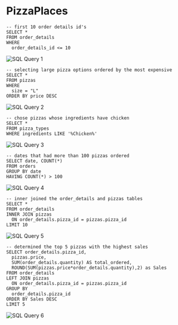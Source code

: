 # PizzaPlaces

```
-- first 10 order details id's
SELECT * 
FROM order_details
WHERE 
  order_details_id <= 10
```
![SQL Query 1](https://user-images.githubusercontent.com/104281046/213899813-8754fbfd-7b70-4017-9140-ad1ab0e14751.png)

```
-- selecting large pizza options ordered by the most expensive
SELECT * 
FROM pizzas
WHERE  
  size = "L"
ORDER BY price DESC 
```
![SQL Query 2](https://user-images.githubusercontent.com/104281046/213899980-7f48b5b8-fd49-4f2c-84d1-15a1abb85e3b.png)
```
-- chose pizzas whose ingredients have chicken
SELECT *
FROM pizza_types
WHERE ingredients LIKE '%Chicken%' 
```
![SQL Query 3](https://user-images.githubusercontent.com/104281046/213900118-ef7cbdb0-11de-40d4-ab16-5c02c2b0d289.png)
```
-- dates that had more than 100 pizzas ordered
SELECT date, COUNT(*)
FROM orders
GROUP BY date
HAVING COUNT(*) > 100
```
![SQL Query 4](https://user-images.githubusercontent.com/104281046/213899922-921399c3-ffa7-4537-bbed-c7dfccceff4b.png)
```
-- inner joined the order_details and pizzas tables
SELECT *
FROM order_details
INNER JOIN pizzas
  ON order_details.pizza_id = pizzas.pizza_id
LIMIT 10
```
![SQL Query 5](https://user-images.githubusercontent.com/104281046/213899927-eb941789-485e-4bef-a472-df23c5a80b61.png)
```
-- determined the top 5 pizzas with the highest sales
SELECT order_details.pizza_id, 
  pizzas.price, 
  SUM(order_details.quantity) AS total_ordered, 
  ROUND(SUM(pizzas.price*order_details.quantity),2) as Sales
FROM order_details
LEFT JOIN pizzas
  ON order_details.pizza_id = pizzas.pizza_id 
GROUP BY 
  order_details.pizza_id
ORDER BY Sales DESC
LIMIT 5
```




![SQL Query 6](https://user-images.githubusercontent.com/104281046/213899929-783ab1f4-b8ad-4bef-9e3f-c43279e7d3e2.png)
